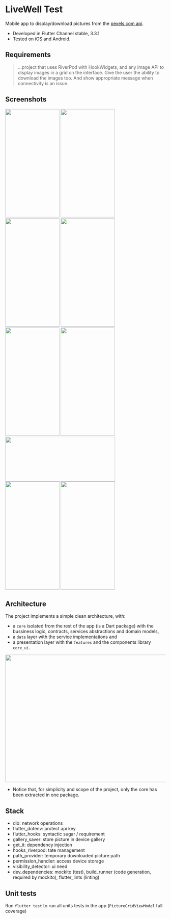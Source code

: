 # LiveWell Test
Mobile app to display/download pictures from the [pexels.com api](https://www.pexels.com/api/).

* Developed in Flutter Channel stable, 3.3.1
* Tested on iOS and Android.

## Requirements
> ...project that uses RiverPod with HookWidgets, and any image API to display images in a grid on the interface.
Give the user the ability to download the images too. And show appropriate message when connectivity is an issue.

## Screenshots
<p float="left">
<img src="https://user-images.githubusercontent.com/70621340/221586888-a81f556f-0f07-4a50-a633-4128f6c1a501.png"  width="170" height="340">
<img src="https://user-images.githubusercontent.com/70621340/221586892-e9b89e10-87c2-4bce-a515-ec7e11e79ff2.png"  width="170" height="340">
<img src="https://user-images.githubusercontent.com/70621340/221586899-cf3f9e92-09f3-495d-bb84-a7270f47289f.png"  width="170" height="340">
<img src="https://user-images.githubusercontent.com/70621340/221586902-6a875927-f24d-4c9f-9a4f-b11f932428fb.png"  width="170" height="340">
<img src="https://user-images.githubusercontent.com/70621340/221586909-5d600166-bf00-4989-8385-3644dfc0226e.png"  width="170" height="340">
<img src="https://user-images.githubusercontent.com/70621340/221587542-0f0183c9-3ffe-4089-b45f-3f89c9a18eb8.png"  width="170" height="340">
<img src="https://user-images.githubusercontent.com/70621340/221586905-1e82a61c-4712-4af3-b7f9-157af1d8182e.png"  width="345" height="140">
<img src="https://user-images.githubusercontent.com/70621340/221590689-7be85913-eeea-4c87-bca2-42c2607f25d4.png"  width="170" height="340">
<img src="https://user-images.githubusercontent.com/70621340/221587947-0b472b61-d860-41db-8fa8-9cd64208defd.png"  width="170" height="340">
</p>

## Architecture

The project implements a simple clean architecture, with:
* a <code>core</code> isolated from the rest of the app (is a Dart package) with the bussiness logic, contracts, services abstractions and domain models, 
* a <code>data</code> layer with the service implementations and
* a presentation layer with the <code>features</code> and the components library <code>core_ui</code>.

<img width="1000" height="400" src="https://user-images.githubusercontent.com/70621340/221600069-945a4148-c57a-4aa1-a391-073316cab705.png">

* Notice that, for simplicity and scope of the project, only the core has been extracted in one package.

## Stack
  * dio: network operations
  * flutter_dotenv: protect api key
  * flutter_hooks: syntactic sugar / requirement
  * gallery_saver: store picture in device gallery
  * get_it: dependency injection
  * hooks_riverpod: tate management
  * path_provider: temporary downloaded picture path
  * permission_handler: access device storage
  * visibility_detector: ui need
  * dev_dependencies: mockito (test), build_runner (code generation, required by mockito), flutter_lints (linting)

## Unit tests
Run <code>flutter test</code> to run all units tests in the app (<code>PictureGridViewModel</code> full coverage)




